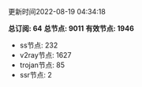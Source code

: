 更新时间2022-08-19 04:34:18

**总订阅: 64**
**总节点: 9011**
**有效节点: 1946**
- ss节点: 232
- v2ray节点: 1627
- trojan节点: 85
- ssr节点: 2

